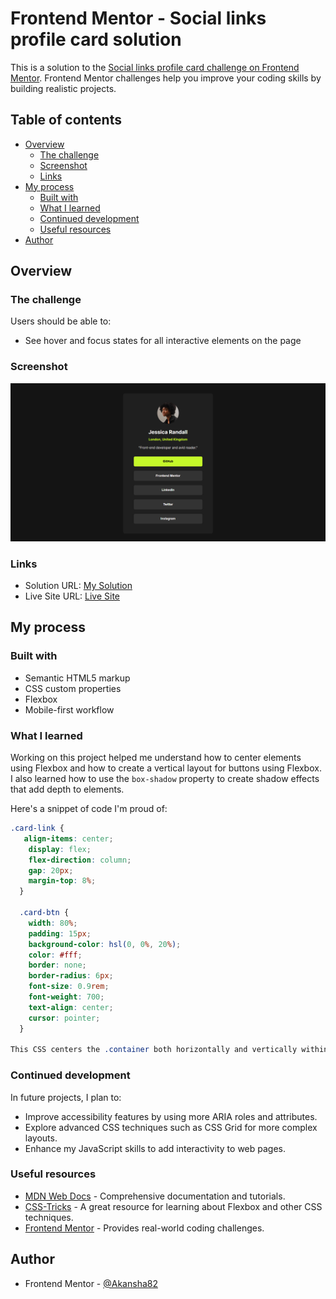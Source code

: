  # Frontend Mentor - Social links profile card solution

This is a solution to the [Social links profile card challenge on Frontend Mentor](https://www.frontendmentor.io/challenges/social-links-profile-card). Frontend Mentor challenges help you improve your coding skills by building realistic projects.

## Table of contents

- [Overview](#overview)
  - [The challenge](#the-challenge)
  - [Screenshot](#screenshot)
  - [Links](#links)
- [My process](#my-process)
  - [Built with](#built-with)
  - [What I learned](#what-i-learned)
  - [Continued development](#continued-development)
  - [Useful resources](#useful-resources)
- [Author](#author)


## Overview

### The challenge

Users should be able to:

- See hover and focus states for all interactive elements on the page

### Screenshot

![Screenshot](./assets/images/screenshot.png)

### Links

- Solution URL: [My Solution](https://github.com/Akansha82/social-links-profile-card)
- Live Site URL: [Live Site](https://akansha82.github.io/social-links-profile-card/)

## My process

### Built with

- Semantic HTML5 markup
- CSS custom properties
- Flexbox
- Mobile-first workflow

### What I learned

Working on this project helped me understand how to center elements using Flexbox and how to create a vertical layout for buttons using Flexbox. I also learned how to use the `box-shadow` property to create shadow effects that add depth to elements.

Here's a snippet of code I'm proud of:

``` css
.card-link {
   align-items: center;
    display: flex;
    flex-direction: column;
    gap: 20px; 
    margin-top: 8%;
  }
  
  .card-btn {
    width: 80%; 
    padding: 15px;
    background-color: hsl(0, 0%, 20%);
    color: #fff;
    border: none;
    border-radius: 6px;
    font-size: 0.9rem;
    font-weight: 700;
    text-align: center;
    cursor: pointer;
  } 
  
This CSS centers the .container both horizontally and vertically within the viewport.
```

### Continued development

In future projects, I plan to:

- Improve accessibility features by using more ARIA roles and attributes.
- Explore advanced CSS techniques such as CSS Grid for more complex layouts.
- Enhance my JavaScript skills to add interactivity to web pages.

### Useful resources

- [MDN Web Docs](https://developer.mozilla.org/en-US/docs/Web) - Comprehensive documentation and tutorials.
- [CSS-Tricks](https://css-tricks.com/) - A great resource for learning about Flexbox and other CSS techniques.
- [Frontend Mentor](https://www.frontendmentor.io/challenges) - Provides real-world coding challenges.


## Author
- Frontend Mentor - [@Akansha82](https://www.frontendmentor.io/profile/Akansha82)